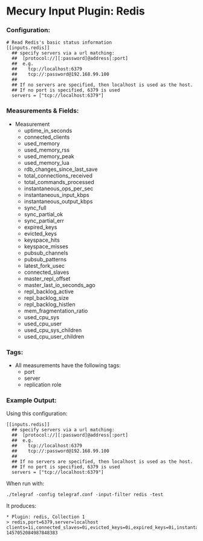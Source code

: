 # Mecury Input Plugin: Redis

### Configuration:

```
# Read Redis's basic status information
[[inputs.redis]]
  ## specify servers via a url matching:
  ##  [protocol://][:password]@address[:port]
  ##  e.g.
  ##    tcp://localhost:6379
  ##    tcp://:password@192.168.99.100
  ##
  ## If no servers are specified, then localhost is used as the host.
  ## If no port is specified, 6379 is used
  servers = ["tcp://localhost:6379"]
```

### Measurements & Fields:

- Measurement
    - uptime_in_seconds
    - connected_clients
    - used_memory
    - used_memory_rss
    - used_memory_peak
    - used_memory_lua
    - rdb_changes_since_last_save
    - total_connections_received
    - total_commands_processed
    - instantaneous_ops_per_sec
    - instantaneous_input_kbps
    - instantaneous_output_kbps
    - sync_full
    - sync_partial_ok
    - sync_partial_err
    - expired_keys
    - evicted_keys
    - keyspace_hits
    - keyspace_misses
    - pubsub_channels
    - pubsub_patterns
    - latest_fork_usec
    - connected_slaves
    - master_repl_offset
    - master_last_io_seconds_ago
    - repl_backlog_active
    - repl_backlog_size
    - repl_backlog_histlen
    - mem_fragmentation_ratio
    - used_cpu_sys
    - used_cpu_user
    - used_cpu_sys_children
    - used_cpu_user_children

### Tags:

- All measurements have the following tags:
    - port
    - server
    - replication role

### Example Output:

Using this configuration:
```
[[inputs.redis]]
  ## specify servers via a url matching:
  ##  [protocol://][:password]@address[:port]
  ##  e.g.
  ##    tcp://localhost:6379
  ##    tcp://:password@192.168.99.100
  ##
  ## If no servers are specified, then localhost is used as the host.
  ## If no port is specified, 6379 is used
  servers = ["tcp://localhost:6379"]
```

When run with:
```
./telegraf -config telegraf.conf -input-filter redis -test
```

It produces:
```
* Plugin: redis, Collection 1
> redis,port=6379,server=localhost clients=1i,connected_slaves=0i,evicted_keys=0i,expired_keys=0i,instantaneous_ops_per_sec=0i,keyspace_hitrate=0,keyspace_hits=0i,keyspace_misses=2i,latest_fork_usec=0i,master_repl_offset=0i,mem_fragmentation_ratio=3.58,pubsub_channels=0i,pubsub_patterns=0i,rdb_changes_since_last_save=0i,repl_backlog_active=0i,repl_backlog_histlen=0i,repl_backlog_size=1048576i,sync_full=0i,sync_partial_err=0i,sync_partial_ok=0i,total_commands_processed=4i,total_connections_received=2i,uptime=869i,used_cpu_sys=0.07,used_cpu_sys_children=0,used_cpu_user=0.1,used_cpu_user_children=0,used_memory=502048i,used_memory_lua=33792i,used_memory_peak=501128i,used_memory_rss=1798144i 1457052084987848383
```
